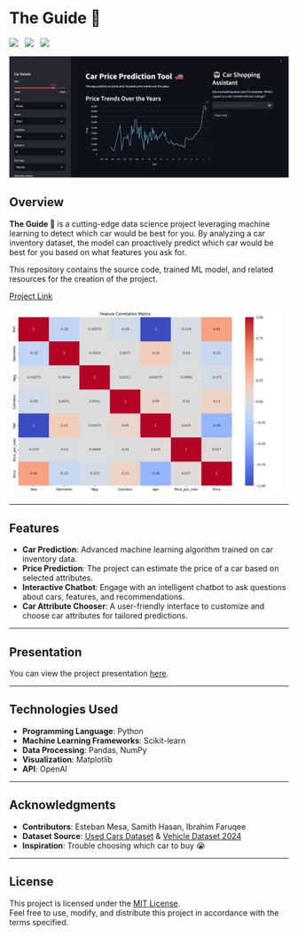 # The Guide 🚗


<img src="https://ziadoua.github.io/m3-Markdown-Badges/badges/Python/python3.svg"/> &nbsp;
<img src="https://m3-markdown-badges.vercel.app/stars/5/2/SHasan59/The-Guide"/> &nbsp;
<img src="https://m3-markdown-badges.vercel.app/issues/7/2/SHasan59/The-Guide"/> 

<img src="preview 2.png"/>



## Overview  
**The Guide 🚗** is a cutting-edge data science project leveraging machine learning to detect which car would be best for you. By analyzing a car inventory dataset, the model can proactively predict which car would be best for you based on what features you ask for.


This repository contains the source code, trained ML model, and related resources for the creation of the project.  

[Project Link](https://huggingface.co/spaces/Cipher29/CAR)

<img src="Visualizations/visualizations_correlation_matrix.png"/>

---

## Features  
- **Car Prediction**: Advanced machine learning algorithm trained on car inventory data.  
- **Price Prediction**: The project can estimate the price of a car based on selected attributes.  
- **Interactive Chatbot**: Engage with an intelligent chatbot to ask questions about cars, features, and recommendations.  
- **Car Attribute Chooser**: A user-friendly interface to customize and choose car attributes for tailored predictions.  

---

## Presentation  
You can view the project presentation [here](https://docs.google.com/presentation/d/1Q1pjIl9ssAA49cWzYJy-AP-iywf1TJm26GihRztmcjU/edit?usp=sharing).  

---

## Technologies Used  
- **Programming Language**: Python  
- **Machine Learning Frameworks**: Scikit-learn
- **Data Processing**: Pandas, NumPy  
- **Visualization**: Matplotlib
- **API**: OpenAI

---

## Acknowledgments  
- **Contributors**:  Esteban Mesa, Samith Hasan, Ibrahim Faruqee
- **Dataset Source**: [Used Cars Dataset](https://www.kaggle.com/datasets/austinreese/craigslist-carstrucks-data) & [Vehicle Dataset 2024](https://www.kaggle.com/datasets/kanchana1990/vehicle-dataset-2024)
- **Inspiration**: Trouble choosing which car to buy 😭

---

## License  
This project is licensed under the [MIT License](LICENSE).  
Feel free to use, modify, and distribute this project in accordance with the terms specified.  

